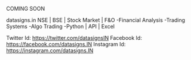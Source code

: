 COMING SOON



datasigns.in
NSE | BSE | Stock Market | F&O
-Financial Analysis
-Trading Systems
-Algo Trading
-Python | API | Excel

Twitter Id:  https://twitter.com/datasignsIN
Facebook Id:  https://facebook.com/datasigns.IN
Instagram Id:  https://instagram.com/datasigns.IN
